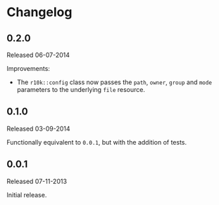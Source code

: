 # Changelog

## 0.2.0

Released 06-07-2014

Improvements:

  - The `r10k::config` class now passes the `path`, `owner`, `group` and `mode`
    parameters to the underlying `file` resource.

## 0.1.0

Released 03-09-2014

Functionally equivalent to `0.0.1`, but with the addition of tests.

## 0.0.1

Released 07-11-2013

Initial release.
